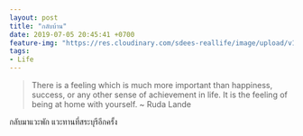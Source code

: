 ```yaml
---
layout: post
title: "กลับบ้าน"
date: 2019-07-05 20:45:41 +0700
feature-img: "https://res.cloudinary.com/sdees-reallife/image/upload/v1562375482/IMG_8387.jpg"
tags:
- Life
---
```

> There is a feeling which is much more important than happiness, success, or any other sense of achievement in life. It is the feeling of being at home with yourself. ~ Ruda Lande

<i class="fa fa-child" style="color:plum"></i>

กลับมาแวะพัก แวะทานที่สระบุรีอีกครั้ง
